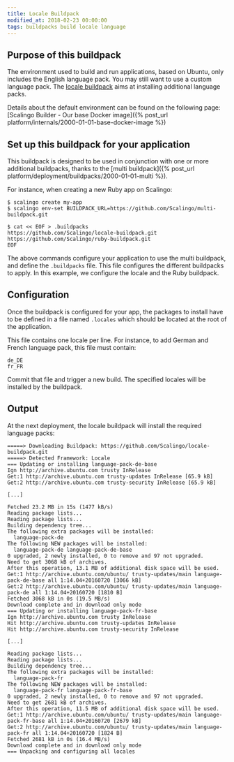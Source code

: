 ```yaml
---
title: Locale Buildpack
modified_at: 2018-02-23 00:00:00
tags: buildpacks build locale language
---
```


## Purpose of this buildpack

The environment used to build and run applications, based on Ubuntu, only
includes the English language pack. You may still want to use a custom language
pack. The [locale buildpack](https://github.com/Scalingo/locale-buildpack) aims
at installing additional language packs.

Details about the default environment can be found on the following page:
[Scalingo Builder - Our base Docker image]({% post_url
platform/internals/2000-01-01-base-docker-image %})

## Set up this buildpack for your application

This buildpack is designed to be used in conjunction with one or more additional
buildpacks, thanks to the [multi buildpack]({% post_url
platform/deployment/buildpacks/2000-01-01-multi %}).

For instance, when creating a new Ruby app on Scalingo:

```console
$ scalingo create my-app
$ scalingo env-set BUILDPACK_URL=https://github.com/Scalingo/multi-buildpack.git

$ cat << EOF > .buildpacks
https://github.com/Scalingo/locale-buildpack.git
https://github.com/Scalingo/ruby-buildpack.git
EOF
```

The above commands configure your application to use the multi buildpack, and
define the `.buildpacks` file. This file configures the different buildpacks to
apply. In this example, we configure the locale and the Ruby buildpack.

## Configuration

Once the buildpack is configured for your app, the packages to install have to
be defined in a file named `.locales` which should be located at the root of the
application.

This file contains one locale per line. For instance, to add German and French
language pack, this file must contain:

```text
de_DE
fr_FR
```

Commit that file and trigger a new build. The specified locales will be
installed by the buildpack.

## Output

At the next deployment, the locale buildpack will install the required language
packs:

```text
=====> Downloading Buildpack: https://github.com/Scalingo/locale-buildpack.git
=====> Detected Framework: Locale
=== Updating or installing language-pack-de-base
Ign http://archive.ubuntu.com trusty InRelease
Get:1 http://archive.ubuntu.com trusty-updates InRelease [65.9 kB]
Get:2 http://archive.ubuntu.com trusty-security InRelease [65.9 kB]

[...]

Fetched 23.2 MB in 15s (1477 kB/s)
Reading package lists...
Reading package lists...
Building dependency tree...
The following extra packages will be installed:
  language-pack-de
The following NEW packages will be installed:
  language-pack-de language-pack-de-base
0 upgraded, 2 newly installed, 0 to remove and 97 not upgraded.
Need to get 3068 kB of archives.
After this operation, 13.1 MB of additional disk space will be used.
Get:1 http://archive.ubuntu.com/ubuntu/ trusty-updates/main language-pack-de-base all 1:14.04+20160720 [3066 kB]
Get:2 http://archive.ubuntu.com/ubuntu/ trusty-updates/main language-pack-de all 1:14.04+20160720 [1810 B]
Fetched 3068 kB in 0s (19.5 MB/s)
Download complete and in download only mode
=== Updating or installing language-pack-fr-base
Ign http://archive.ubuntu.com trusty InRelease
Hit http://archive.ubuntu.com trusty-updates InRelease
Hit http://archive.ubuntu.com trusty-security InRelease

[...]

Reading package lists...
Reading package lists...
Building dependency tree...
The following extra packages will be installed:
  language-pack-fr
The following NEW packages will be installed:
  language-pack-fr language-pack-fr-base
0 upgraded, 2 newly installed, 0 to remove and 97 not upgraded.
Need to get 2681 kB of archives.
After this operation, 11.5 MB of additional disk space will be used.
Get:1 http://archive.ubuntu.com/ubuntu/ trusty-updates/main language-pack-fr-base all 1:14.04+20160720 [2679 kB]
Get:2 http://archive.ubuntu.com/ubuntu/ trusty-updates/main language-pack-fr all 1:14.04+20160720 [1824 B]
Fetched 2681 kB in 0s (16.4 MB/s)
Download complete and in download only mode
=== Unpacking and configuring all locales
```
